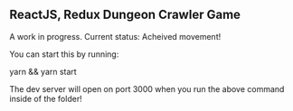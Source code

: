 ## ReactJS, Redux Dungeon Crawler Game

A work in progress. Current status: Acheived movement!

You can start this by running:

yarn && yarn start

The dev server will open on port 3000 when you run the above command inside of the folder!
